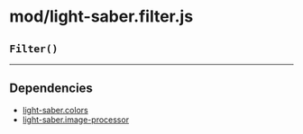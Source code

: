 # mod/light-saber.filter.js
## `Filter()`




----

## Dependencies
* [light-saber.colors](light-saber.colors.md)
* [light-saber.image-processor](light-saber.image-processor.md)